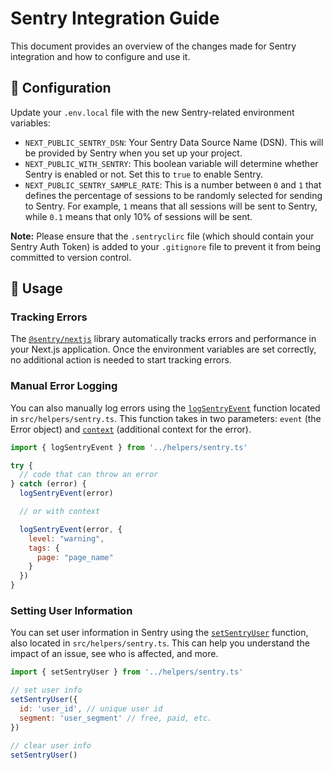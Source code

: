 # Sentry Integration Guide

This document provides an overview of the changes made for Sentry integration and how to configure and use it.

## :wrench: Configuration

Update your `.env.local` file with the new Sentry-related environment variables:

- `NEXT_PUBLIC_SENTRY_DSN`: Your Sentry Data Source Name (DSN). This will be provided by Sentry when you set up your project.
- `NEXT_PUBLIC_WITH_SENTRY`: This boolean variable will determine whether Sentry is enabled or not. Set this to `true` to enable Sentry.
- `NEXT_PUBLIC_SENTRY_SAMPLE_RATE`: This is a number between `0` and `1` that defines the percentage of sessions to be randomly selected for sending to Sentry. For example, `1` means that all sessions will be sent to Sentry, while `0.1` means that only 10% of sessions will be sent.

**Note:** Please ensure that the `.sentryclirc` file (which should contain your Sentry Auth Token) is added to your `.gitignore` file to prevent it from being committed to version control.

## :dart: Usage

### Tracking Errors

The [`@sentry/nextjs`](https://www.npmjs.com/package/@sentry/nextjs) library automatically tracks errors and performance in your Next.js application. Once the environment variables are set correctly, no additional action is needed to start tracking errors.

### Manual Error Logging

You can also manually log errors using the [`logSentryEvent`](../src/helpers/sentry.ts) function located in `src/helpers/sentry.ts`. This function takes in two parameters: `event` (the Error object) and [`context`](https://docs.sentry.io/platforms/javascript/guides/nextjs/enriching-events/context/#passing-context-directly) (additional context for the error).

```javascript
import { logSentryEvent } from '../helpers/sentry.ts'

try {
  // code that can throw an error
} catch (error) {
  logSentryEvent(error)

  // or with context

  logSentryEvent(error, {
    level: "warning",
    tags: {
      page: "page_name"
    }
  })
}
```

### Setting User Information
You can set user information in Sentry using the [`setSentryUser`](../src/helpers/sentry.ts) function, also located in `src/helpers/sentry.ts`. This can help you understand the impact of an issue, see who is affected, and more.

```javascript
import { setSentryUser } from '../helpers/sentry.ts'

// set user info
setSentryUser({
  id: 'user_id', // unique user id
  segment: 'user_segment' // free, paid, etc.
})

// clear user info
setSentryUser()
```
